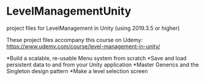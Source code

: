 # LevelManagementUnity
project files for LevelManagement in Unity (using 2019.3.5 or higher)

These project files accompany this course on Udemy:
https://www.udemy.com/course/level-management-in-unity/


*Build a scalable, re-usable Menu system from scratch
*Save and load persistent data to and from your Unity application
*Master Generics and the Singleton design pattern
*Make a level selection screen

